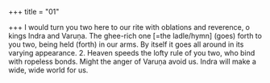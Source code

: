 +++
title = "01"

+++
I would turn you two here to our rite with oblations and reverence, o  kings Indra and Varuṇa.
The ghee-rich one [=the ladle/hymn] (goes) forth to you two, being
held (forth) in our arms. By itself it goes all around in its varying
appearance. 2. Heaven speeds the lofty rule of you two, who bind with ropeless bonds. Might the anger of Varuṇa avoid us. Indra will make a wide, wide world  for us.